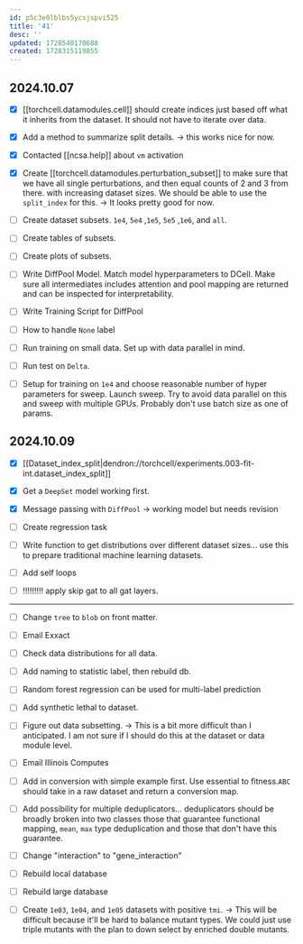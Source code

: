 ```yaml
---
id: p5c3e0lblbs5ycsjspvi525
title: '41'
desc: ''
updated: 1728540170688
created: 1728315119855
---
```

## 2024.10.07

- [x] [[torchcell.datamodules.cell]] should create indices just based off what it inherits from the dataset. It should not have to iterate over data.
- [x] Add a method to summarize split details. → this works nice for now.
- [x] Contacted [[ncsa.help]] about `vm` activation
- [x] Create [[torchcell.datamodules.perturbation_subset]] to make sure that we have all single perturbations, and then equal counts of 2 and 3 from there. with increasing dataset sizes. We should be able to use the `split_index` for this. → It looks pretty good for now.

- [ ] Create dataset subsets. `1e4`, `5e4` ,`1e5`, `5e5` ,`1e6`, and `all`.
- [ ] Create tables of subsets.
- [ ] Create plots of subsets.

- [ ] Write DiffPool Model. Match model hyperparameters to DCell. Make sure all intermediates includes attention and pool mapping are returned and can be inspected for interpretability.
- [ ] Write Training Script for DiffPool
- [ ] How to handle `None` label
- [ ] Run training on small data. Set up with data parallel in mind.
- [ ] Run test on `Delta`.
- [ ] Setup for training on `1e4` and choose reasonable number of hyper parameters for sweep. Launch sweep. Try to avoid data parallel on this and sweep with multiple GPUs. Probably don't use batch size as one of params.

## 2024.10.09

- [x] [[Dataset_index_split|dendron://torchcell/experiments.003-fit-int.dataset_index_split]]
- [x] Get a `DeepSet` model working first.
- [x] Message passing with `DiffPool` → working model but needs revision
- [ ] Create regression task
- [ ] Write function to get distributions over different dataset sizes... use this to prepare traditional machine learning datasets.

- [ ] Add self loops
- [ ] !!!!!!!!! apply skip gat to all gat layers.

***

- [ ] Change `tree` to `blob` on front matter.
- [ ] Email Exxact

- [ ] Check data distributions for all data.

- [ ] Add naming to statistic label, then rebuild db.

- [ ] Random forest regression can be used for multi-label prediction

- [ ] Add synthetic lethal to dataset.
- [ ] Figure out data subsetting. → This is a bit more difficult than I anticipated. I am not sure if I should do this at the dataset or data module level.

- [ ] Email Illinois Computes
- [ ] Add in conversion with simple example first. Use essential to fitness.`ABC` should take in a raw dataset and return a conversion map.
- [ ] Add possibility for multiple deduplicators... deduplicators should be broadly broken into two classes those that guarantee functional mapping, `mean`, `max` type deduplication and those that don't have this guarantee.
- [ ] Change "interaction" to "gene_interaction"
- [ ] Rebuild local database
- [ ] Rebuild large database

- [ ] Create `1e03`, `1e04`, and `1e05` datasets with positive `tmi`. → This will be difficult because it'll be hard to balance mutant types. We could just use triple mutants with the plan to down select by enriched double mutants.
